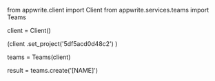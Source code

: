 from appwrite.client import Client
from appwrite.services.teams import Teams

client = Client()

(client
  .set_project('5df5acd0d48c2')
)

teams = Teams(client)

result = teams.create('[NAME]')
